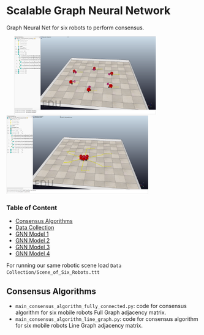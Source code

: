 # Scalable Graph Neural Network
Graph Neural Net for six robots to perform consensus.

<p float="center">
  <img src="consensus_graph1.PNG" width="370" hspace="20"/>
  <img src="consensus_graph2.PNG" width="370" /> 
</p>

### Table of Content

- [Consensus Algorithms](#Consensus%20Algorithms)
- [Data Collection](#Data%20Collection)
- [GNN Model 1](#GNN%20Model%201)
- [GNN Model 2](#GNN%20Model%202)
- [GNN Model 3](#GNN%20Model%203)
- [GNN Model 4](#GNN%20Model%204)


For running our same robotic scene load `Data Collection/Scene_of_Six_Robots.ttt`

## Consensus Algorithms

* `main_consensus_algorithm_fully_connected.py`: code for consensus algorithm for six mobile robots Full Graph adjacency matrix.
* `main_consensus_algorithm_line_graph.py`: code for consensus algorithm for six mobile robots Line Graph adjacency matrix.
